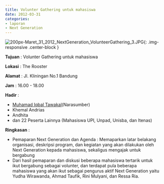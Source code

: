 ```yaml
---
title: Volunter Gathering untuk mahasiswa
date: 2012-03-31
categories:
- laporan
- Next Generation
---
```



![200px-Maret_31_2012_NextGeneration_VolunteerGathering_3.JPG](/uploads/200px-Maret_31_2012_NextGeneration_VolunteerGathering_3.JPG){: .img-responsive .center-block }


**Tujuan** : Volunter Gathering untuk mahasiswa

**Lokasi** : The Rooster 

**Alamat** : Jl. Kliningan No.1 Bandung 

**Jam** : 16.00 - 18.00 

**Hadir** :
* [Muhamad Iqbal Tawakal](wiki.ciptamedia.org/wiki/Muhamad_Iqbal_Tawakal)(Narasumber)
* Khemal Andrias
* Andhita
* dan 22 Peserta Lainnya (Mahasiswa UPI, Unpad, Unisba, dan Itenas)

**Ringkasan** :
* Pemaparan Next Generation dan Agenda : Memaparkan latar belakang organisasi, deskripsi program, dan kegiatan yang akan dilakukan oleh Next Generation kepada mahasiswa, sekaligus mengajak untuk bergabung 
* Dari hasil pemaparan dan diskusi beberapa mahasiswa tertarik untuk ikut bergabung sebagai volunter, dan terdapat pula beberapa mahasiswa yang akan ikut sebagai pengurus aktif Next Generation yaitu Yudha Wirawanda, Ahmad Taufik, Rini Mulyani, dan Ressa Ria.

